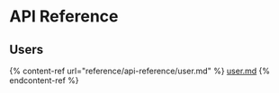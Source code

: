 # API Reference



## Users

{% content-ref url="reference/api-reference/user.md" %}
[user.md](reference/api-reference/user.md)
{% endcontent-ref %}
